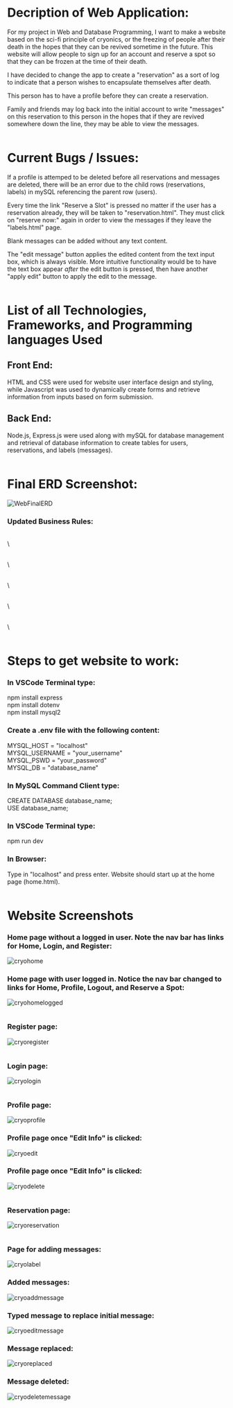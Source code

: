 **<h1>Decription of Web Application:</h1>**

For my project in Web and Database Programming, I want to make a website based on the sci-fi principle of cryonics, or the freezing of people after their death in the hopes that they can be revived sometime in the future.  This website will allow people to sign up for an account and reserve a spot so that they can be frozen at the time of their death.  

I have decided to change the app to create a "reservation" as a sort of log to indicate that a person wishes to encapsulate themselves after death.  

This person has to have a profile before they can create a reservation.

Family and friends may log back into the initial account to write "messages" on this reservation to this person in the hopes that if they are revived somewhere down the line, they may be able to view the messages.
<pre>
</pre>

**<h1>Current Bugs / Issues:</h1>**
If a profile is attemped to be deleted before all reservations and messages are deleted, there will be an error due to the child rows (reservations, labels) in mySQL referencing the parent row (users).

Every time the link "Reserve a Slot" is pressed no matter if the user has a reservation already, they will be taken to "reservation.html".  They must click on "reserve now:" again in order to view the messages if they leave the "labels.html" page.

Blank messages can be added without any text content.

The "edit message" button applies the edited content from the text input box, which is always visible.  More intuitive functionality would be to have the text box appear *after* the edit button is pressed, then have another "apply edit" button to apply the edit to the message.
<pre>
</pre>

**<h1> List of all Technologies, Frameworks, and Programming languages Used</h1>**

**<h2>Front End:</h2>**
HTML and CSS were used for website user interface design and styling, while Javascript was used to dynamically create forms and retrieve information from inputs based on form submission.

**<h2>Back End:</h2>**
Node.js, Express.js were used along with mySQL for database management and retrieval of database information to create tables for users, reservations, and labels (messages).
<pre>
</pre>

**<h1>Final ERD Screenshot:</h1>**
![WebFinalERD](https://user-images.githubusercontent.com/102160505/168905548-89931bee-d6b4-4522-9f0c-8013fb4d8394.PNG)

**<h3>Updated Business Rules:</h3>**
<USER> <may> <Submit> <one> <RESERVATION>\
<RESERVATION> <must> <Be Submitted By> <one> <USER>\
  
<USER> <may> <Create> <any number> <MESSAGE>\
<MESSAGE> <must> <Be Created By> <one> <USER>\

<USER> <may> <Create> <any number> <COMMENT>\
<COMMENT> <must> <Be Created By> <one> <USER>\  

<RESERVATION> <may> <Request> <one> <CHAMBER>\
<CHAMBER> <must> <Be Requested By> <one> <RESERVATION>\

<COMPANY> <may> <Supply> <any number> <CHAMBER>\
<CHAMBER> <must> <Be Supplied By> <one> <COMPANY>\
  
<pre>
</pre>

**<h1>Steps to get website to work:</h1>**
**<h3>In VSCode Terminal type:</h3>**
npm install express\
npm install dotenv\
npm install mysql2

**<h3>Create a .env file with the following content:</h3>**
MYSQL_HOST = "localhost"\
MYSQL_USERNAME = "your_username"\
MYSQL_PSWD = "your_password"\
MYSQL_DB = "database_name"

**<h3>In MySQL Command Client type:</h3>**
CREATE DATABASE database_name;\
USE database_name;

**<h3>In VSCode Terminal type:</h3>**
npm run dev

**<h3>In Browser:</h3>**
Type in "localhost" and press enter.  Website should start up at the home page (home.html).

<pre>
</pre>

**<h1>Website Screenshots</h1>**

**<h3>Home page without a logged in user. Note the nav bar has links for Home, Login, and Register:</h3>**
![cryohome](https://user-images.githubusercontent.com/102160505/168894814-3915380a-ffac-4d67-9670-7646243ff0a3.png)

**<h3>Home page with user logged in. Notice the nav bar changed to links for Home, Profile, Logout, and Reserve a Spot:</h3>**
![cryohomelogged](https://user-images.githubusercontent.com/102160505/168894920-d8791110-b02a-45ff-86a7-ec1de56cc98d.PNG)

<pre>
</pre>

**<h3>Register page:</h3>**
![cryoregister](https://user-images.githubusercontent.com/102160505/168895001-45af5e48-19b3-4452-b0cd-599d8fa53fe4.PNG)


<pre>
</pre>

**<h3>Login page:</h3>**
![cryologin](https://user-images.githubusercontent.com/102160505/168895025-21e4f4a6-9841-48e2-9363-7fc80c0d9154.PNG)


<pre>
</pre>

**<h3>Profile page:</h3>**
![cryoprofile](https://user-images.githubusercontent.com/102160505/168895044-72d0f4a2-58c4-4eb9-9b14-69b1488ef4aa.PNG)


**<h3>Profile page once "Edit Info" is clicked:</h3>**
![cryoedit](https://user-images.githubusercontent.com/102160505/168895082-c8d0d01e-5fe2-42a0-8e84-19768aedb1ce.PNG)

**<h3>Profile page once "Edit Info" is clicked:</h3>**
![cryodelete](https://user-images.githubusercontent.com/102160505/168895441-94857dd4-903a-4abc-ad87-30c20b412591.PNG)


<pre>
</pre>

**<h3>Reservation page:</h3>**
![cryoreservation](https://user-images.githubusercontent.com/102160505/168895096-1b9a229d-800a-4047-8c14-f043b525be66.PNG)


<pre>
</pre>

**<h3>Page for adding messages:</h3>**
![cryolabel](https://user-images.githubusercontent.com/102160505/168895122-350ebc57-dcc4-4d45-a3c8-8b0e7a547967.PNG)


**<h3>Added messages:</h3>**
![cryoaddmessage](https://user-images.githubusercontent.com/102160505/168895161-8b84d0c1-7ea8-4146-96ad-23160da477a2.PNG)


**<h3>Typed message to replace initial message:</h3>**
![cryoeditmessage](https://user-images.githubusercontent.com/102160505/168895210-24f93a97-cf9c-4dfb-b4e6-17c1be6d0439.PNG)


**<h3>Message replaced:</h3>**
![cryoreplaced](https://user-images.githubusercontent.com/102160505/168895282-859e83d5-bb68-41d4-ab5e-6edba8a6ec90.PNG)


**<h3>Message deleted:</h3>**
![cryodeletemessage](https://user-images.githubusercontent.com/102160505/168895322-de98e30b-348b-4e8f-a2b7-2e0b79c8cbb6.PNG)
